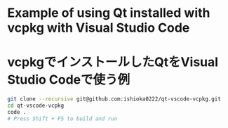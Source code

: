 # Example of using Qt installed with vcpkg with Visual Studio Code
# vcpkgでインストールしたQtをVisual Studio Codeで使う例

```sh
git clone --recursive git@github.com:ishioka0222/qt-vscode-vcpkg.git
cd qt-vscode-vcpkg
code .
# Press Shift + F5 to build and run
```
